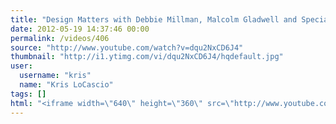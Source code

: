 ```yaml
---
title: "Design Matters with Debbie Millman, Malcolm Gladwell and Special Guests"
date: 2012-05-19 14:37:46 00:00
permalink: /videos/406
source: "http://www.youtube.com/watch?v=dqu2NxCD6J4"
thumbnail: "http://i1.ytimg.com/vi/dqu2NxCD6J4/hqdefault.jpg"
user:
  username: "kris"
  name: "Kris LoCascio"
tags: []
html: "<iframe width=\"640\" height=\"360\" src=\"http://www.youtube.com/embed/dqu2NxCD6J4?wmode=transparent&fs=1&feature=oembed\" frameborder=\"0\" allowfullscreen></iframe>"
---
```


